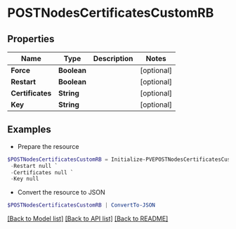 # POSTNodesCertificatesCustomRB
## Properties

Name | Type | Description | Notes
------------ | ------------- | ------------- | -------------
**Force** | **Boolean** |  | [optional] 
**Restart** | **Boolean** |  | [optional] 
**Certificates** | **String** |  | [optional] 
**Key** | **String** |  | [optional] 

## Examples

- Prepare the resource
```powershell
$POSTNodesCertificatesCustomRB = Initialize-PVEPOSTNodesCertificatesCustomRB  -Force null `
 -Restart null `
 -Certificates null `
 -Key null
```

- Convert the resource to JSON
```powershell
$POSTNodesCertificatesCustomRB | ConvertTo-JSON
```

[[Back to Model list]](../README.md#documentation-for-models) [[Back to API list]](../README.md#documentation-for-api-endpoints) [[Back to README]](../README.md)

